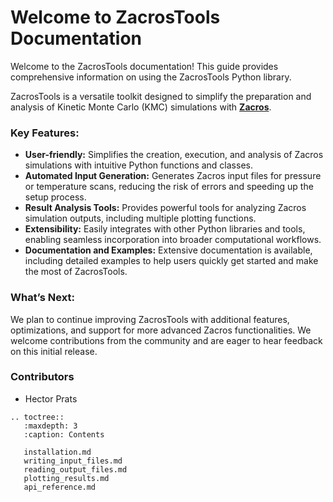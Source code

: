 # Welcome to ZacrosTools Documentation

Welcome to the ZacrosTools documentation! This guide provides comprehensive information on using the ZacrosTools Python library.

ZacrosTools is a versatile toolkit designed to simplify the preparation and analysis of Kinetic Monte Carlo (KMC) simulations with **[Zacros](https://zacros.org/)**.

### Key Features:
- **User-friendly:** Simplifies the creation, execution, and analysis of Zacros simulations with intuitive Python functions and classes.
- **Automated Input Generation:** Generates Zacros input files for pressure or temperature scans, reducing the risk of errors and speeding up the setup process.
- **Result Analysis Tools:** Provides powerful tools for analyzing Zacros simulation outputs, including multiple plotting functions.
- **Extensibility:** Easily integrates with other Python libraries and tools, enabling seamless incorporation into broader computational workflows.
- **Documentation and Examples:** Extensive documentation is available, including detailed examples to help users quickly get started and make the most of ZacrosTools.

### What’s Next:
We plan to continue improving ZacrosTools with additional features, optimizations, and support for more advanced Zacros functionalities. We welcome contributions from the community and are eager to hear feedback on this initial release.

### Contributors

- Hector Prats

```{eval-rst}
.. toctree::
   :maxdepth: 3
   :caption: Contents

   installation.md
   writing_input_files.md
   reading_output_files.md
   plotting_results.md
   api_reference.md
```
